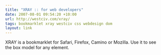 ```yaml
---
title: "XRAY :: for web developers"
date: 2007-08-01 09:54:20 +10:00
url: http://westciv.com/xray/
tags: bookmarklet xray westciv css webdesign dom
layout: link
---
```

XRAY is a bookmarklet for Safari, Firefox, Camino or Mozilla. Use it to see the box model for any element.
